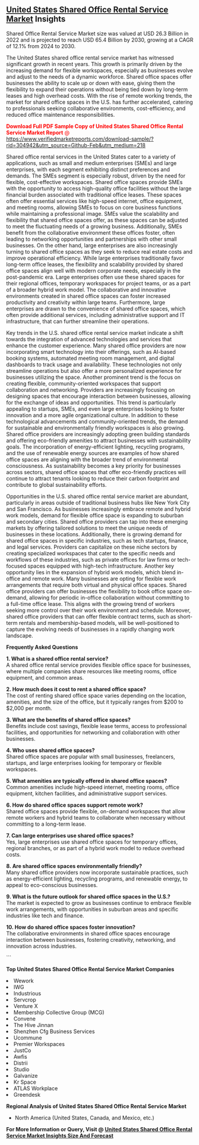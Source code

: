 <h2><a href="https://www.verifiedmarketreports.com/download-sample/?rid=304942&amp;utm_source=Github-Feb&amp;utm_medium=218" target="_blank">United States Shared Office Rental Service Market</a> Insights</h2><p>Shared Office Rental Service Market size was valued at USD 26.3 Billion in 2022 and is projected to reach USD 65.4 Billion by 2030, growing at a CAGR of 12.1% from 2024 to 2030.</p><p> <p>The United States shared office rental service market has witnessed significant growth in recent years. This growth is primarily driven by the increasing demand for flexible workspaces, especially as businesses evolve and adjust to the needs of a dynamic workforce. Shared office spaces offer businesses the ability to scale up or down with ease, giving them the flexibility to expand their operations without being tied down by long-term leases and high overhead costs. With the rise of remote working trends, the market for shared office spaces in the U.S. has further accelerated, catering to professionals seeking collaborative environments, cost-efficiency, and reduced office maintenance responsibilities.</p> <p><p><span class=""><span style="color: #ff0000;"><strong>Download Full PDF Sample Copy of United States Shared Office Rental Service Market Report</strong> @ </span><a href="https://www.verifiedmarketreports.com/download-sample/?rid=304942&amp;utm_source=Github-Feb&amp;utm_medium=218" target="_blank">https://www.verifiedmarketreports.com/download-sample/?rid=304942&amp;utm_source=Github-Feb&amp;utm_medium=218</a></span></p></p> <p>Shared office rental services in the United States cater to a variety of applications, such as small and medium enterprises (SMEs) and large enterprises, with each segment exhibiting distinct preferences and demands. The SMEs segment is especially robust, driven by the need for flexible, cost-effective workspaces. Shared office spaces provide SMEs with the opportunity to access high-quality office facilities without the large financial burden associated with traditional office leases. These spaces often offer essential services like high-speed internet, office equipment, and meeting rooms, allowing SMEs to focus on core business functions while maintaining a professional image. SMEs value the scalability and flexibility that shared office spaces offer, as these spaces can be adjusted to meet the fluctuating needs of a growing business. Additionally, SMEs benefit from the collaborative environment these offices foster, often leading to networking opportunities and partnerships with other small businesses. On the other hand, large enterprises are also increasingly turning to shared office spaces as they seek to reduce real estate costs and improve operational efficiency. While large enterprises traditionally favor long-term office leases, the flexibility and scalability provided by shared office spaces align well with modern corporate needs, especially in the post-pandemic era. Large enterprises often use these shared spaces for their regional offices, temporary workspaces for project teams, or as a part of a broader hybrid work model. The collaborative and innovative environments created in shared office spaces can foster increased productivity and creativity within large teams. Furthermore, large enterprises are drawn to the convenience of shared office spaces, which often provide additional services, including administrative support and IT infrastructure, that can further streamline their operations. <p>Key trends in the U.S. shared office rental service market indicate a shift towards the integration of advanced technologies and services that enhance the customer experience. Many shared office providers are now incorporating smart technology into their offerings, such as AI-based booking systems, automated meeting room management, and digital dashboards to track usage and availability. These technologies not only streamline operations but also offer a more personalized experience for businesses utilizing the space. Another prominent trend is the focus on creating flexible, community-oriented workspaces that support collaboration and networking. Providers are increasingly focusing on designing spaces that encourage interaction between businesses, allowing for the exchange of ideas and opportunities. This trend is particularly appealing to startups, SMEs, and even large enterprises looking to foster innovation and a more agile organizational culture. In addition to these technological advancements and community-oriented trends, the demand for sustainable and environmentally friendly workspaces is also growing. Shared office providers are increasingly adopting green building standards and offering eco-friendly amenities to attract businesses with sustainability goals. The incorporation of energy-efficient lighting, recycling programs, and the use of renewable energy sources are examples of how shared office spaces are aligning with the broader trend of environmental consciousness. As sustainability becomes a key priority for businesses across sectors, shared office spaces that offer eco-friendly practices will continue to attract tenants looking to reduce their carbon footprint and contribute to global sustainability efforts. <p>Opportunities in the U.S. shared office rental service market are abundant, particularly in areas outside of traditional business hubs like New York City and San Francisco. As businesses increasingly embrace remote and hybrid work models, demand for flexible office space is expanding to suburban and secondary cities. Shared office providers can tap into these emerging markets by offering tailored solutions to meet the unique needs of businesses in these locations. Additionally, there is growing demand for shared office spaces in specific industries, such as tech startups, finance, and legal services. Providers can capitalize on these niche sectors by creating specialized workspaces that cater to the specific needs and workflows of these industries, such as private offices for law firms or tech-focused spaces equipped with high-tech infrastructure. Another key opportunity lies in the expansion of hybrid work models, which blend in-office and remote work. Many businesses are opting for flexible work arrangements that require both virtual and physical office spaces. Shared office providers can offer businesses the flexibility to book office space on-demand, allowing for periodic in-office collaboration without committing to a full-time office lease. This aligns with the growing trend of workers seeking more control over their work environment and schedule. Moreover, shared office providers that can offer flexible contract terms, such as short-term rentals and membership-based models, will be well-positioned to capture the evolving needs of businesses in a rapidly changing work landscape.</p> <p><strong>Frequently Asked Questions</strong></p> <p><strong>1. What is a shared office rental service?</strong><br> A shared office rental service provides flexible office space for businesses, where multiple companies share resources like meeting rooms, office equipment, and common areas.</p> <p><strong>2. How much does it cost to rent a shared office space?</strong><br> The cost of renting shared office space varies depending on the location, amenities, and the size of the office, but it typically ranges from $200 to $2,000 per month.</p> <p><strong>3. What are the benefits of shared office spaces?</strong><br> Benefits include cost savings, flexible lease terms, access to professional facilities, and opportunities for networking and collaboration with other businesses.</p> <p><strong>4. Who uses shared office spaces?</strong><br> Shared office spaces are popular with small businesses, freelancers, startups, and large enterprises looking for temporary or flexible workspaces.</p> <p><strong>5. What amenities are typically offered in shared office spaces?</strong><br> Common amenities include high-speed internet, meeting rooms, office equipment, kitchen facilities, and administrative support services.</p> <p><strong>6. How do shared office spaces support remote work?</strong><br> Shared office spaces provide flexible, on-demand workspaces that allow remote workers and hybrid teams to collaborate when necessary without committing to a long-term lease.</p> <p><strong>7. Can large enterprises use shared office spaces?</strong><br> Yes, large enterprises use shared office spaces for temporary offices, regional branches, or as part of a hybrid work model to reduce overhead costs.</p> <p><strong>8. Are shared office spaces environmentally friendly?</strong><br> Many shared office providers now incorporate sustainable practices, such as energy-efficient lighting, recycling programs, and renewable energy, to appeal to eco-conscious businesses.</p> <p><strong>9. What is the future outlook for shared office spaces in the U.S.?</strong><br> The market is expected to grow as businesses continue to embrace flexible work arrangements, with opportunities in suburban areas and specific industries like tech and finance.</p> <p><strong>10. How do shared office spaces foster innovation?</strong><br> The collaborative environments in shared office spaces encourage interaction between businesses, fostering creativity, networking, and innovation across industries.</p> ```</p><p><strong>Top United States Shared Office Rental Service Market Companies</strong></p><div data-test-id=""><p><li>Wework</li><li> IWG</li><li> Industrious</li><li> Servcrop</li><li> Venture X</li><li> Membership Collective Group (MCG)</li><li> Convene</li><li> The Hive Jinnan</li><li> Shenzhen Cfg Business Services</li><li> Ucommune</li><li> Premier Workspaces</li><li> JustCo</li><li> Awfis</li><li> Distrii</li><li> Studio</li><li> Galvanize</li><li> Kr Space</li><li> ATLAS Workplace</li><li> Greendesk</li></p><div><strong>Regional Analysis of&nbsp;United States Shared Office Rental Service Market</strong></div><ul><li dir="ltr"><p dir="ltr">North America&nbsp;(United States, Canada, and Mexico, etc.)</p></li></ul><p><strong>For More Information or Query, Visit @&nbsp;</strong><strong><a href="https://www.verifiedmarketreports.com/product/shared-office-rental-service-market/?utm_source=Github-Feb&amp;utm_medium=218" target="_blank">United States Shared Office Rental Service Market Insights Size And Forecast</a></strong></p></div>
